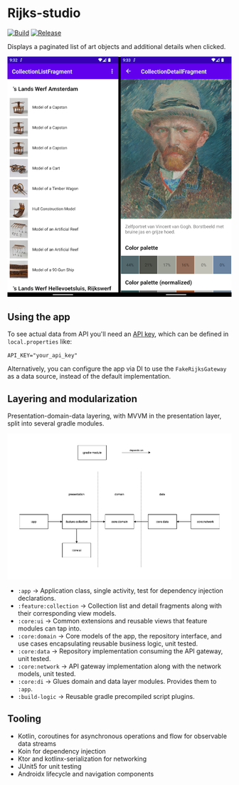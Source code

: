 # Rijks-studio
[![Build](https://github.com/kyrillosgait/rijks-studio/actions/workflows/build.yaml/badge.svg)](https://github.com/kyrillosgait/rijks-studio/actions/workflows/build.yaml) [![Release](https://github.com/kyrillosgait/rijks-studio/actions/workflows/release.yaml/badge.svg?branch=develop)](https://github.com/kyrillosgait/rijks-studio/actions/workflows/release.yaml)

Displays a paginated list of art objects and additional details when clicked.

![list detail screens](/images/list-detail-screens.png)

## Using the app

To see actual data from API you'll need an [API key](https://data.rijksmuseum.nl/object-metadata/api/), which can be defined in `local.properties` like:
```
API_KEY="your_api_key"
```

Alternatively, you can configure the app via DI to use the `FakeRijksGateway` as a data source, instead of the default implementation.

## Layering and modularization
Presentation-domain-data layering, with MVVM in the presentation layer, split into several gradle modules.

![gradle modules](/images/modules.png)

- `:app` -> Application class, single activity, test for dependency injection declarations.
- `:feature:collection` -> Collection list and detail fragments along with their corresponding view models.
- `:core:ui` -> Common extensions and reusable views that feature modules can tap into.
- `:core:domain` -> Core models of the app, the repository interface, and use cases encapsulating reusable business logic, unit tested.
- `:core:data` -> Repository implementation consuming the API gateway, unit tested.
- `:core:network` -> API gateway implementation along with the network models, unit tested.
- `:core:di` -> Glues domain and data layer modules. Provides them to `:app`.
- `:build-logic` -> Reusable gradle precompiled script plugins.

## Tooling
- Kotlin, coroutines for asynchronous operations and flow for observable data streams
- Koin for dependency injection
- Ktor and kotlinx-serialization for networking
- JUnit5 for unit testing
- Androidx lifecycle and navigation components